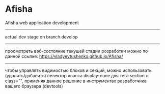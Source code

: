 # Afisha
Afisha web application development

---

actual dev stage on branch develop

---

просмотреть вэб-состояние текушей стадии розработки можно по данной ссылке: 
https://vladyevtushenko.github.io/Afisha/

---

чтобы управлять видимостью блоков и секций, можно использовать (удалить/добавить) селектор класса display-none для тега section с class="", применяя данное решение в инструментах разработчика вашего браузера (devtools) 
